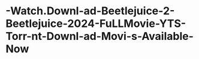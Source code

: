 # -Watch.Downl-ad-Beetlejuice-2-Beetlejuice-2024-FuLLMovie-YTS-Torr-nt-Downl-ad-Movi-s-Available-Now